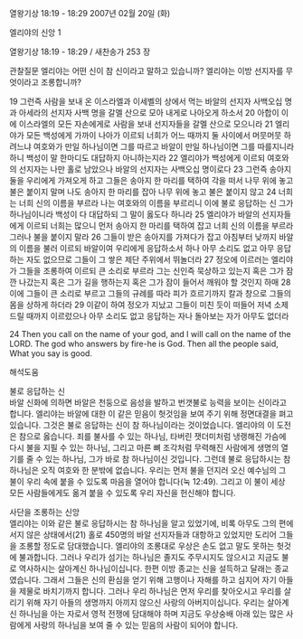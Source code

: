 열왕기상 18:19 - 18:29 
2007년 02월 20일 (화)

엘리야의 신앙 1



열왕기상 18:19 - 18:29 / 새찬송가 253 장


관찰질문
엘리야는 어떤 신이 참 신이라고 말하고 있습니까?
엘리야는 이방 선지자를 무엇이라고 조롱합니까?

19 그런즉 사람을 보내 온 이스라엘과 이세벨의 상에서 먹는 바알의 선지자 사백오십 명과 아세라의 선지자 사백 명을 갈멜 산으로 모아 내게로 나아오게 하소서 
20 아합이 이에 이스라엘의 모든 자손에게로 사람을 보내 선지자들을 갈멜 산으로 모으니라 21 엘리야가 모든 백성에게 가까이 나아가 이르되 너희가 어느 때까지 둘 사이에서 머뭇머뭇 하려느냐 여호와가 만일 하나님이면 그를 따르고 바알이 만일 하나님이면 그를 따를지니라 하니 백성이 말 한마디도 대답하지 아니하는지라 22 엘리야가 백성에게 이르되 여호와의 선지자는 나만 홀로 남았으나 바알의 선지자는 사백오십 명이로다 23 그런즉 송아지 둘을 우리에게 가져오게 하고 그들은 송아지 한 마리를 택하여 각을 떠서 나무 위에 놓고 불은 붙이지 말며 나도 송아지 한 마리를 잡아 나무 위에 놓고 불은 붙이지 않고 24 너희는 너희 신의 이름을 부르라 나는 여호와의 이름을 부르리니 이에 불로 응답하는 신 그가 하나님이니라 백성이 다 대답하되 그 말이 옳도다 하니라 25 엘리야가 바알의 선지자들에게 이르되 너희는 많으니 먼저 송아지 한 마리를 택하여 잡고 너희 신의 이름을 부르라 그러나 불을 붙이지 말라 26 그들이 받은 송아지를 가져다가 잡고 아침부터 낮까지 바알의 이름을 불러 이르되 바알이여 우리에게 응답하소서 하나 아무 소리도 없고 아무 응답하는 자도 없으므로 그들이 그 쌓은 제단 주위에서 뛰놀더라 27 정오에 이르러는 엘리야가 그들을 조롱하여 이르되 큰 소리로 부르라 그는 신인즉 묵상하고 있는지 혹은 그가 잠깐 나갔는지 혹은 그가 길을 행하는지 혹은 그가 잠이 들어서 깨워야 할 것인지 하매 28 이에 그들이 큰 소리로 부르고 그들의 규례를 따라 피가 흐르기까지 칼과 창으로 그들의 몸을 상하게 하더라 29 이같이 하여 정오가 지났고 그들이 미친 듯이 떠들어 저녁 소제 드릴 때까지 이르렀으나 아무 소리도 없고 응답하는 자나 돌아보는 자가 아무도 없더라 

24 Then you call on the name of your god, and I will call on the name of the LORD. The god who answers by fire-he is God. Then all the people said, What you say is good.

해석도움





불로 응답하는 신  
바알 신화에 의하면 바알은 천둥으로 음성을 발하고 번갯불로 능력을 보이는 신이라고 합니다. 엘리야는 바알에 대한 이 같은 믿음이 헛것임을 보여 주기 위해 정면대결을 펴고 있습니다. 그것은 불로 응답하는 신이 참 하나님이라는 것이었습니다. 엘리야의 이 도전은 참으로 옳습니다. 죄를 불사를 수 있는 하나님, 타버린 잿더미처럼 냉랭해진 가슴에 다시 불을 지필 수 있는 하나님, 그리고 마른 뼈 조각처럼 무력해진 사람에게 생명의 열기를 줄 수 있는 하나님, 그가 바로 참 하나님이신 것입니다. 그런데 불로 응답하시는 참 하나님은 오직 여호와 한 분밖에 없습니다. 우리는 먼저 불을 던지러 오신 예수님의 그 불이 우리 속에 붙을 수 있도록 마음을 열어야 합니다(눅 12:49). 그리고 이 불이 세상 모든 사람들에게도 옮겨 붙을 수 있도록 우리 자신을 헌신해야 합니다.  

사단을 조롱하는 신앙  
엘리야는 이와 같은 불로 응답하시는 참 하나님을 알고 있었기에, 비록 아무도 그의 편에 서지 않은 상태에서(21) 홀로 450명의 바알 선지자들과 대항하고 있었지만 도리어 그들을 조롱할 정도로 담대했습니다. 엘리야의 조롱대로 우상은 손도 없고 말도 못하는 헛것에 불과합니다. 그러나 우리가 섬기는 하나님은 졸지도 주무시지도 않으시고 지금도 불로 역사하시는 살아계신 하나님이십니다. 한편 이방 종교는 신을 설득하고 달래는 종교였습니다. 그래서 그들은 신의 환심을 얻기 위해 고행이나 자해를 하고 심지어 자기 아들을 제물로 바치기까지 합니다. 그러나 우리 하나님은 먼저 우리를 찾아오시고 우리를 살리기 위해 자기 아들의 생명까지 아끼지 않으신 사랑의 아버지이십니다. 우리는 살아계신 하나님을 아는 자로서 영적 전쟁에 담대해야 하며 지금도 우상숭배 아래 있는 많은 사람에게 사랑의 하나님을 보여 줄 수 있는 믿음의 사람이 되어야 합니다.